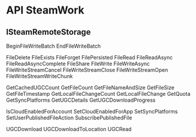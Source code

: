 API SteamWork
=============

ISteamRemoteStorage
-------------------

BeginFileWriteBatch
EndFileWriteBatch

FileDelete
FileExists
FileForget
FilePersisted
FileRead
FileReadAsync
FileReadAsyncComplete
FileShare
FileWrite
FileWriteAsync
FileWriteStreamCancel
FileWriteStreamClose
FileWriteStreamOpen
FileWriteStreamWriteChunk

GetCachedUGCCount
GetFileCount
GetFileNameAndSize
GetFileSize
GetFileTimestamp
GetLocalFileChangeCount
GetLocalFileChange
GetQuota
GetSyncPlatforms
GetUGCDetails
GetUGCDownloadProgress

IsCloudEnabledForAccount
SetCloudEnabledForApp
SetSyncPlatforms
SetUserPublishedFileAction
SubscribePublishedFile

UGCDownload
UGCDownloadToLocation
UGCRead
